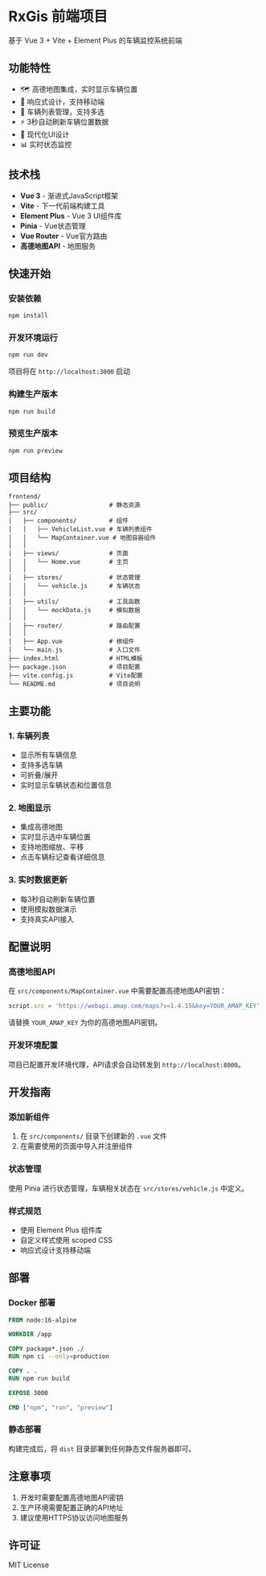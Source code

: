 # RxGis 前端项目

基于 Vue 3 + Vite + Element Plus 的车辆监控系统前端

## 功能特性

- 🗺️ 高德地图集成，实时显示车辆位置
- 📱 响应式设计，支持移动端
- 🚗 车辆列表管理，支持多选
- ⚡ 3秒自动刷新车辆位置数据
- 🎨 现代化UI设计
- 📊 实时状态监控

## 技术栈

- **Vue 3** - 渐进式JavaScript框架
- **Vite** - 下一代前端构建工具
- **Element Plus** - Vue 3 UI组件库
- **Pinia** - Vue状态管理
- **Vue Router** - Vue官方路由
- **高德地图API** - 地图服务

## 快速开始

### 安装依赖

```bash
npm install
```

### 开发环境运行

```bash
npm run dev
```

项目将在 `http://localhost:3000` 启动

### 构建生产版本

```bash
npm run build
```

### 预览生产版本

```bash
npm run preview
```

## 项目结构

```
frontend/
├── public/                 # 静态资源
├── src/
│   ├── components/         # 组件
│   │   ├── VehicleList.vue # 车辆列表组件
│   │   └── MapContainer.vue # 地图容器组件
│   │   
│   ├── views/              # 页面
│   │   └── Home.vue        # 主页
│   │   
│   ├── stores/             # 状态管理
│   │   └── vehicle.js      # 车辆状态
│   │   
│   ├── utils/              # 工具函数
│   │   └── mockData.js     # 模拟数据
│   │   
│   ├── router/             # 路由配置
│   │   
│   ├── App.vue             # 根组件
│   └── main.js             # 入口文件
├── index.html              # HTML模板
├── package.json            # 项目配置
├── vite.config.js          # Vite配置
└── README.md               # 项目说明
```

## 主要功能

### 1. 车辆列表
- 显示所有车辆信息
- 支持多选车辆
- 可折叠/展开
- 实时显示车辆状态和位置信息

### 2. 地图显示
- 集成高德地图
- 实时显示选中车辆位置
- 支持地图缩放、平移
- 点击车辆标记查看详细信息

### 3. 实时数据更新
- 每3秒自动刷新车辆位置
- 使用模拟数据演示
- 支持真实API接入

## 配置说明

### 高德地图API

在 `src/components/MapContainer.vue` 中需要配置高德地图API密钥：

```javascript
script.src = 'https://webapi.amap.com/maps?v=1.4.15&key=YOUR_AMAP_KEY'
```

请替换 `YOUR_AMAP_KEY` 为你的高德地图API密钥。

### 开发环境配置

项目已配置开发环境代理，API请求会自动转发到 `http://localhost:8000`。

## 开发指南

### 添加新组件

1. 在 `src/components/` 目录下创建新的 `.vue` 文件
2. 在需要使用的页面中导入并注册组件

### 状态管理

使用 Pinia 进行状态管理，车辆相关状态在 `src/stores/vehicle.js` 中定义。

### 样式规范

- 使用 Element Plus 组件库
- 自定义样式使用 scoped CSS
- 响应式设计支持移动端

## 部署

### Docker 部署

```dockerfile
FROM node:16-alpine

WORKDIR /app

COPY package*.json ./
RUN npm ci --only=production

COPY . .
RUN npm run build

EXPOSE 3000

CMD ["npm", "run", "preview"]
```

### 静态部署

构建完成后，将 `dist` 目录部署到任何静态文件服务器即可。

## 注意事项

1. 开发时需要配置高德地图API密钥
2. 生产环境需要配置正确的API地址
3. 建议使用HTTPS协议访问地图服务

## 许可证

MIT License 